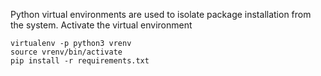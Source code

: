 Python virtual environments are used to isolate package installation from the system.
Activate the virtual environment
```
virtualenv -p python3 vrenv
source vrenv/bin/activate
pip install -r requirements.txt
```
